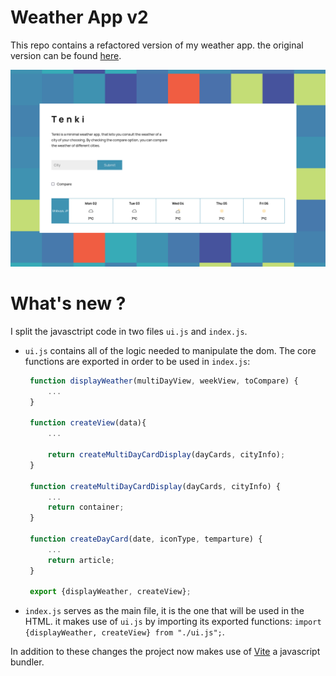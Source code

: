 # Weather App v2
This repo contains a refactored version of my weather app.
the original version can be found [here](https://github.com/voltsn/weather-app).

![](./screenshot.png)

# What's new ?
I split the javasctript code in two files `ui.js` and `index.js`.
- `ui.js` contains all of the logic needed to manipulate the dom. The
   core functions are exported in order to be used in `index.js`:
   ```javascript
    function displayWeather(multiDayView, weekView, toCompare) {
        ...
    }
   
    function createView(data){
        ...

        return createMultiDayCardDisplay(dayCards, cityInfo);
    }

    function createMultiDayCardDisplay(dayCards, cityInfo) {
        ...
        return container;
    }

    function createDayCard(date, iconType, temparture) {
        ...
        return article;
    }

    export {displayWeather, createView};
   ```
- `index.js` serves as the main file, it is the one that will be used in the HTML. it makes use of `ui.js` by importing its exported functions: `import {displayWeather, createView} from "./ui.js";`.

In addition to these changes the project now makes use of [Vite](https://vitejs.dev/) a javascript bundler.